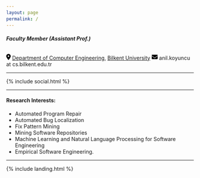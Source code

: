 ```yaml
---
layout: page
permalink: /
---
```




###### **Faculty Member (Assistant Prof.)** 

<img src="/img/icons/location-dot-solid.svg" style="height: 16px; margin: 0;display: inline;" >
<a href="https://cs.bilkent.edu.tr" target="_blank">Department of Computer Engineering</a>, <a href="https://www.bilkent.edu.tr" target="_blank">Bilkent University</a>  
<img src="/img/icons/envelope-solid.svg" width="16px" style="height: 16px; margin: 0;display: inline;"> anil.koyuncu at cs.bilkent.edu.tr

***
{% include social.html %}
***

#### Research Interests:
* Automated Program Repair
* Automated Bug Localization
* Fix Pattern Mining
* Mining Software Repositories
* Machine Learning and Natural Language Processing for Software Engineering
* Empirical Software Engineering.

***

{% include landing.html %}

